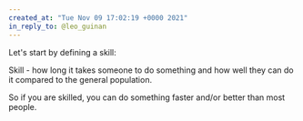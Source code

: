 ```yaml
---
created_at: "Tue Nov 09 17:02:19 +0000 2021"
in_reply_to: @leo_guinan
---
```


Let's start by defining a skill:

Skill - how long it takes someone to do something and how well they can do it compared to the general population.

So if you are skilled, you can do something faster and/or better than most people.